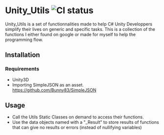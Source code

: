 # Unity_Utils ![CI status](https://img.shields.io/badge/build-passing-brightgreen.svg)

Unity_Utils is a set of functionnalities made to help C# Unity Developpers simplify their lives on generic and specific tasks. This is a collection of the functions I either found on google or made for myself to help the programming flow.

## Installation

### Requirements
* Unity3D
* Importing SimpleJSON as an asset. https://github.com/Bunny83/SimpleJSON

## Usage

* Call the Utils Static Classes on demand to access their functions.
* Use the data objects named with a "_Result" to store results of functions that can give no results or errors (instead of nullifying variables)
